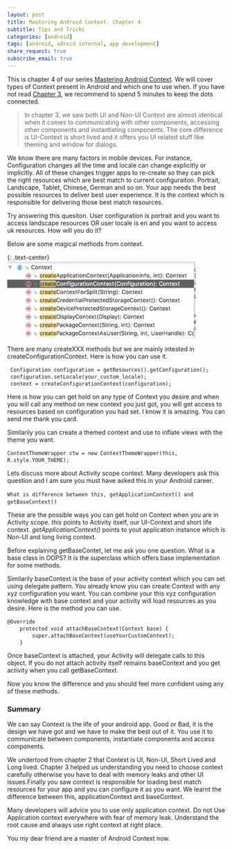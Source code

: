 ```yaml
---
layout: post
title: Mastering Android Context- Chapter 4
subtitle: Tips and Tricks
categories: [android]
tags: [android, adroid internal, app development]
share_request: true
subscribe_email: true
---
```


This is chapter 4 of our series [Mastering Android Context](/blogs/android/mastering-android-context). We will cover types of Context present in Android and which one to use when. If you have not read [Chapter 3](/blogs/android/mastering-android-context/chapter-3), we recommend to spend 5 minutes to keep the dots connected.

>In chapter 3, we saw both UI and Non-UI Context are almost identical when it comes to communicating with other components, accessing other components and instantiating components. The core difference is UI-Context is short lived and it offers you UI related stuff like theming and window for dialogs.

We know there are many factors in mobile devices. For instance, Configuration changes all the time and locale can change explicitly or implicitly. All of these changes trigger apps to re-create so they can pick the right resources which are best match to current configuraiton. Portrait, Landscape, Tablet, Chinese, German and so on. Your app needs the best possible resources to deliver best user experience. It is the context which is responsible for delivering those best match resources.

Try answering this quesiton. User configuration is portrait and you want to access landscape resources OR user locale is en and you want to access uk resources. How will you do it?

Below are some magical methods from context.

{: .text-center}
![](/img/mastering-context/context_create.webp)

There are many createXXX methods but we are mainly intested in createConfigurationContext. Here is how you can use it.

```
 Configuration configuration = getResources().getConfiguration();
 configuration.setLocale(your_custom_locale);
 context = createConfigurationContext(configuration);
```

Here is how you can get hold on any type of Context you desire and when you will call any method on new context you just got, you will get access to resources based on configuration you had set. I know it is amazing. You can send me thank you çard.

Similarily you can create a themed context and use to inflate views with the theme you want.

```
ContextThemeWrapper ctw = new ContextThemeWrapper(this, R.style.YOUR_THEME);
```



Lets discuss more about Activity scope context. Many developers ask this question and I am sure you must have asked this in your Android career.

`What is difference between this, getApplicationContext() and getBaseContext()`

These are the possible ways you can get hold on Context when you are in Activity scope. *this* points to Activity itself, our UI-Context and short life context. *getApplicationContext()* points to yout application instance which is Non-UI and long living context.

Before explaining getBaseContet, let me ask you one question. What is a base class in OOPS? It is the superclass which offers base implementation for some methods. 

Similarily baseContext is the base of your activity context which you can set using delegate pattern. You already know you can create Context with any xyz configuration you want. You can combine your this xyz configuration knowledge with base context and your activity will load resources as you desire. Here is the method you can use.

```
@Override
    protected void attachBaseContext(Context base) {
        super.attachBaseContext(useYourCustomContext);
    }
```

Once baseContext is attached, your Activity will delegate calls to this object. If you do not attach activity itself remains baseContext and you get activity when you call getBaseContext.

Now you know the difference and you should feel more confident using any of these methods.

### Summary

We can say Context is the life of your android app. Good or Bad, it is the design we have got and we have to make the best out of it. You use it to communicate between components, instantiate components and access components. 

We undertood from chapter 2 that Context is UI, Non-UI, Short Lived and Long lived. Chapter 3 helped us understanding you need to choose context carefully otherwise you have to deal with memory leaks and other UI issues.Finally you saw context is responsible for loading best match resources for your app and you can configure it as you want. We learnt the difference between this, applicationContext and baseContext.

Many developers will advice you to use only application context. Do not Use Application context everywhere with fear of memory leak. Understand the root cause and always use right context at right place.

You my dear friend are a master of Android Context now. 


